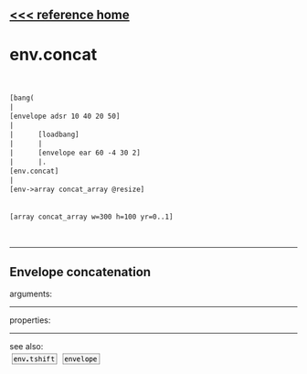 [<<< reference home](ceammc_lib.md)
---

# env.concat

```


[bang(
|
[envelope adsr 10 40 20 50]
|
|      [loadbang]
|      |
|      [envelope ear 60 -4 30 2]
|      |.
[env.concat]
|
[env->array concat_array @resize]


[array concat_array w=300 h=100 yr=0..1]

            
```
---
Envelope concatenation
---
arguments:


---
properties:


---
see also:<br>
[![env.tshift](img/object_env.tshift.png)](env.tshift.md)
[![envelope](img/object_envelope.png)](envelope.md)
